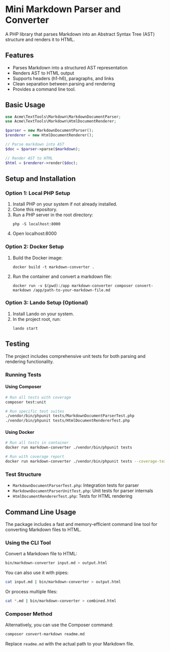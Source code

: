 # Mini Markdown Parser and Converter

A PHP library that parses Markdown into an Abstract Syntax Tree (AST) structure and renders it to HTML.

## Features

- Parses Markdown into a structured AST representation
- Renders AST to HTML output
- Supports headers (h1-h6), paragraphs, and links
- Clean separation between parsing and rendering
- Provides a command line tool.

## Basic Usage

```php
use Acme\TextTools\Markdown\MarkdownDocumentParser;
use Acme\TextTools\Markdown\HtmlDocumentRenderer;

$parser = new MarkdownDocumentParser();
$renderer = new HtmlDocumentRenderer();

// Parse markdown into AST
$doc = $parser->parse($markdown);

// Render AST to HTML
$html = $renderer->render($doc);
```

## Setup and Installation

### Option 1: Local PHP Setup

1. Install PHP on your system if not already installed.
2. Clone this repository.
3. Run a PHP server in the root directory:
   ```
   php -S localhost:8000
   ```
 4. Open localhost:8000
  

### Option 2: Docker Setup

1. Build the Docker image:
   ```
   docker build -t markdown-converter .
   ```
2. Run the container and convert a markdown file:
   ```
   docker run -v $(pwd):/app markdown-converter composer convert-markdown /app/path-to-your-markdown-file.md
   ```

### Option 3: Lando Setup (Optional)

1. Install Lando on your system.
2. In the project root, run:
   ```
   lando start
   ```

## Testing

The project includes comprehensive unit tests for both parsing and rendering functionality.

### Running Tests

#### Using Composer
```bash
# Run all tests with coverage
composer test:unit

# Run specific test suites
./vendor/bin/phpunit tests/MarkdownDocumentParserTest.php
./vendor/bin/phpunit tests/HtmlDocumentRendererTest.php
```

#### Using Docker
```bash
# Run all tests in container
docker run markdown-converter ./vendor/bin/phpunit tests

# Run with coverage report
docker run markdown-converter ./vendor/bin/phpunit tests --coverage-text
```

### Test Structure

- `MarkdownDocumentParserTest.php`: Integration tests for parser
- `MarkdownDocumentParserUnitTest.php`: Unit tests for parser internals
- `HtmlDocumentRendererTest.php`: Tests for HTML rendering

## Command Line Usage

The package includes a fast and memory-efficient command line tool for converting Markdown files to HTML.

### Using the CLI Tool

Convert a Markdown file to HTML:
```bash
bin/markdown-converter input.md > output.html
```

You can also use it with pipes:
```bash
cat input.md | bin/markdown-converter > output.html
```
Or process multiple files:
```bash
cat *.md | bin/markdown-converter > combined.html
```

### Composer Method

Alternatively, you can use the Composer command:
```bash
composer convert-markdown readme.md 
```

Replace `readme.md` with the actual path to your Markdown file.
